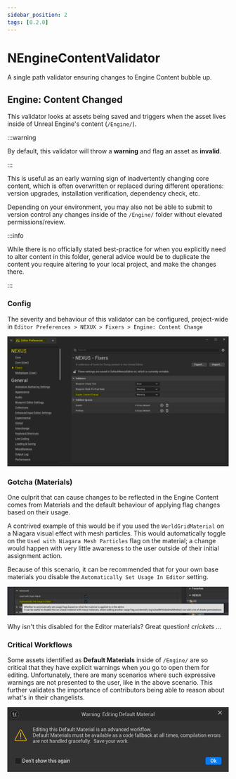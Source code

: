 ```yaml
---
sidebar_position: 2
tags: [0.2.0]
---
```


# NEngineContentValidator

A single path validator ensuring changes to Engine Content bubble up.

## Engine: Content Changed
This validator looks at assets being saved and triggers when the asset lives inside of Unreal Engine's content (`/Engine/`).

:::warning

By default, this validator will throw a **warning** and flag an asset as **invalid**.

::: 

This is useful as an early warning sign of inadvertently changing core content, which is often overwritten or replaced during different operations: version upgrades, installation verification, dependency check, etc. 

Depending on your environment, you may also not be able to submit to version control any changes inside of the `/Engine/` folder without elevated permissions/review. 

:::info

While there is no officially stated best-practice for when you explicitly need to alter content in this folder, general advice would be to duplicate the content you require altering to your local project, and make the changes there.

:::

### Config

The severity and behaviour of this validator can be configured, project-wide in `Editor Preferences > NEXUX > Fixers > Engine: Content Change`

![Engine Content Preferences](engine-content-preferences.png)

### Gotcha (Materials)

One culprit that can cause changes to be reflected in the Engine Content comes from Materials and the default behaviour of applying flag changes based on their usage.

A contrived example of this would be if you used the `WorldGridMaterial` on a Niagara visual effect with mesh particles. This would automatically toggle on the `Used with Niagara Mesh Particles` flag on the material; a change would happen with very little awareness to the user outside of their initial assignment action.

Because of this scenario, it can be recommended that for your own base materials you disable the `Automatically Set Usage In Editor` setting.

![Automatically Set Editor Usage](engine-content-material-usage.png)

Why isn't this disabled for the Editor materials? Great question! _crickets ..._

### Critical Workflows

Some assets identified as **Default Materials** inside of `/Engine/` are so critical that they have explicit warnings when you go to open them for editing. Unfortunately, there are many scenarios where such expressive warnings are not presented to the user, like in the above scenario. This further validates the importance of contributors being able to reason about what's in their changelists.

![Content Warning](engine-content-material-warning.png)
